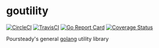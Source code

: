 # goutility
[![CircleCI](https://circleci.com/gh/steadyequipment/goutility/tree/master.svg?style=svg)](https://circleci.com/gh/steadyequipment/goutility/tree/master)
[![TravisCI](https://travis-ci.org/steadyequipment/goutility.svg?branch=master)](https://travis-ci.org/steadyequipment/goutility)
[![Go Report Card](https://goreportcard.com/badge/github.com/steadyequipment/goutility)](https://goreportcard.com/report/github.com/steadyequipment/goutility)
[![Coverage Status](https://coveralls.io/repos/github/steadyequipment/goutility/badge.svg?branch=master)](https://coveralls.io/github/steadyequipment/goutility?branch=master)

Poursteady's general [golang](https://golang.org) utility library

